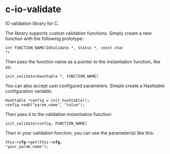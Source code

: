 c-io-validate
=============

IO validation library for C.

The library supports custom validation functions. Simply create a new function with the following prototype:

  <code>int FUNCTION_NAME(IOValidate *, Status *, const char *)</code>

Then pass the function name as a pointer to the instantiation function, like so:

  <code>init_validate(Hashtable *, FUNCTION_NAME)</code>

You can also accept user configured parameters. Simple create a Hashtable configuration variable:

  <code>Hashtable *config = init_hashtable();
  config->add("param_name", "value");</code>

Then pass it to the validation instantiation function:

  <code>init_validate(config, FUNCTION_NAME)</code>

Then in your validation function, you can use the parameter(s) like this:

  <code>this->__cfg__->get(this->__cfg__, "your_param_name");</code>

